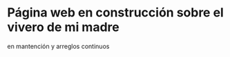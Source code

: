 <h1> Página web en construcción sobre el vivero de mi madre</h1>
<p> en mantención y arreglos continuos</p>
